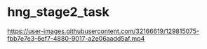 # hng_stage2_task

https://user-images.githubusercontent.com/32166619/129815075-fbb7e7e3-6ef7-4880-9017-a2e06aadd5af.mp4